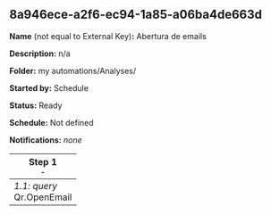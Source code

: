 ## 8a946ece-a2f6-ec94-1a85-a06ba4de663d

**Name** (not equal to External Key)**:** Abertura de emails

**Description:** n/a

**Folder:** my automations/Analyses/

**Started by:** Schedule

**Status:** Ready

**Schedule:** Not defined

**Notifications:** _none_


| Step 1<br>_<small>-</small>_ |
| --- |
| _1.1: query_<br>Qr.OpenEmail |

